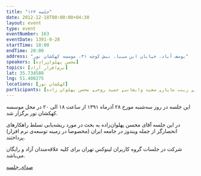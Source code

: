 ```yaml
---
title: "جلسه ۱۶۳"
date: 2012-12-18T00:00:00+04:30
layout: event
type: event
eventNumber: 163
eventDate: 1391-9-28
startTime: 18:00
endTime: 20:00
address: "یوسف آباد، خیابان ابن سینا، نبش کوچه ۳۱، موسسه کهکشان نور"
speakers: [محسن پهلوان‌زاده]
topics: [نرم‌افزار آزاد]
lat: 35.734588
lng: 51.408275
locations: [کهکشان نور]
participants: [بهنام توکلی کرمانی, رضا سامعی, علی حسینی, سمانه شاه محمدی, محمدرضا کمالی‌فرد, فربد گرامی, رضا علیزاده مجد, حمید عظیمی, محمد مهدی کاظمی, شیوا شاهرخی, زینب ماپار, سعید وایقانی, حمید روحی, محسن پهلوان زاده]
---
```

این جلسه در روز سه‌شنبه مورخ ۲۸ آذرماه ۱۳۹۱ از ساعت ۱۸ الی ۲۰ در محل موسسه کهکشان نور برگزار شد.

در این جلسه آقای محسن پهلوان‌زاده به بحث در مورد ریشه‌یابی تسلط راهکارهای انحصارگر از جمله ویندوز در جامعه ایران (مخصوصا در زمینه توسعه‌ی نرم افزار) پرداختند.

شرکت در جلسات گروه کاربران لینوکس تهران برای کلیه علاقه‌مندان آزاد و رایگان می‌باشد.

[صدای جلسه](https://archive.org/details/tehlug_163_free_software)
